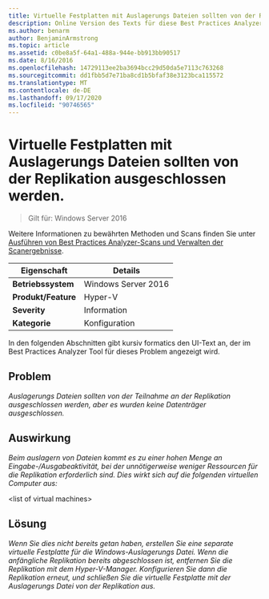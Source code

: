 ```yaml
---
title: Virtuelle Festplatten mit Auslagerungs Dateien sollten von der Replikation ausgeschlossen werden.
description: Online Version des Texts für diese Best Practices Analyzer Regel.
ms.author: benarm
author: BenjaminArmstrong
ms.topic: article
ms.assetid: c0be8a5f-64a1-488a-944e-bb913bb90517
ms.date: 8/16/2016
ms.openlocfilehash: 14729113ee2ba3694bcc29d50da5e7113c763268
ms.sourcegitcommit: dd1fbb5d7e71ba8cd1b5bfaf38e3123bca115572
ms.translationtype: MT
ms.contentlocale: de-DE
ms.lasthandoff: 09/17/2020
ms.locfileid: "90746565"
---
```

# <a name="virtual-hard-disks-with-paging-files-should-be-excluded-from-replication"></a>Virtuelle Festplatten mit Auslagerungs Dateien sollten von der Replikation ausgeschlossen werden.

>Gilt für: Windows Server 2016

Weitere Informationen zu bewährten Methoden und Scans finden Sie unter [Ausführen von Best Practices Analyzer-Scans und Verwalten der Scanergebnisse](https://go.microsoft.com/fwlink/p/?LinkID=223177).

|Eigenschaft|Details|
|-|-|
|**Betriebssystem**|Windows Server 2016|
|**Produkt/Feature**|Hyper-V|
|**Severity**|Information|
|**Kategorie**|Konfiguration|

In den folgenden Abschnitten gibt kursiv formatics den UI-Text an, der im Best Practices Analyzer Tool für dieses Problem angezeigt wird.

## <a name="issue"></a>Problem
*Auslagerungs Dateien sollten von der Teilnahme an der Replikation ausgeschlossen werden, aber es wurden keine Datenträger ausgeschlossen.*

## <a name="impact"></a>Auswirkung
*Beim auslagern von Dateien kommt es zu einer hohen Menge an Eingabe-/Ausgabeaktivität, bei der unnötigerweise weniger Ressourcen für die Replikation erforderlich sind. Dies wirkt sich auf die folgenden virtuellen Computer aus:*

\<list of virtual machines>

## <a name="resolution"></a>Lösung
*Wenn Sie dies nicht bereits getan haben, erstellen Sie eine separate virtuelle Festplatte für die Windows-Auslagerungs Datei. Wenn die anfängliche Replikation bereits abgeschlossen ist, entfernen Sie die Replikation mit dem Hyper-V-Manager. Konfigurieren Sie dann die Replikation erneut, und schließen Sie die virtuelle Festplatte mit der Auslagerungs Datei von der Replikation aus.*



